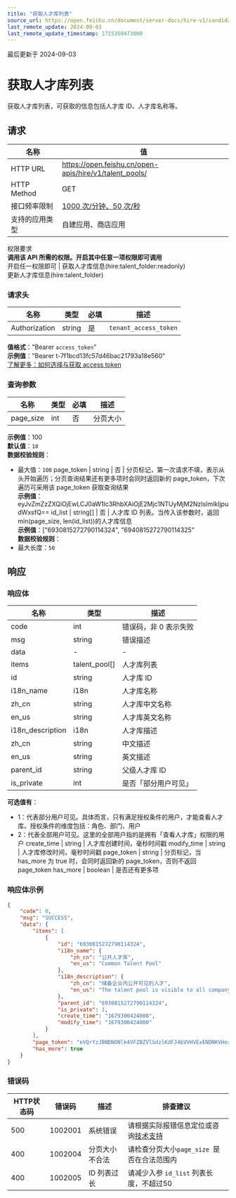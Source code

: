 ```yaml
---
title: "获取人才库列表"
source_url: https://open.feishu.cn/document/server-docs/hire-v1/candidate-management/talent_pool/search
last_remote_update: 2024-09-03
last_remote_update_timestamp: 1725350473000
---
```

最后更新于 2024-09-03

# 获取人才库列表

获取人才库列表，可获取的信息包括人才库 ID、人才库名称等。

## 请求
名称 | 值
---|---
HTTP URL | https://open.feishu.cn/open-apis/hire/v1/talent_pools/
HTTP Method | GET
接口频率限制 | [1000 次/分钟、50 次/秒](https://open.feishu.cn/document/ukTMukTMukTM/uUzN04SN3QjL1cDN)
支持的应用类型 | 自建应用、商店应用
权限要求  
            **调用该 API 所需的权限。开启其中任意一项权限即可调用**  
            开启任一权限即可 | 获取人才库信息(hire:talent_folder:readonly)  
            更新人才库信息(hire:talent_folder)

### 请求头

名称 | 类型 | 必填 | 描述
--- | --- | --- | ---
Authorization | string | 是 | `tenant_access_token`  
**值格式**："Bearer `access_token`"  
**示例值**："Bearer t-7f1bcd13fc57d46bac21793a18e560"  
[了解更多：如何选择与获取 access token](https://open.feishu.cn/document/uAjLw4CM/ugTN1YjL4UTN24CO1UjN/trouble-shooting/how-to-choose-which-type-of-token-to-use)

### 查询参数

名称 | 类型 | 必填 | 描述
--- | --- | --- | ---
page_size | int | 否 | 分页大小  
**示例值**：100  
**默认值**：`10`  
**数据校验规则**：  
- 最大值：`100`
page_token | string | 否 | 分页标记，第一次请求不填，表示从头开始遍历；分页查询结果还有更多项时会同时返回新的 page_token，下次遍历可采用该 page_token 获取查询结果  
**示例值**：eyJvZmZzZXQiOjEwLCJ0aW1lc3RhbXAiOjE2Mjc1NTUyMjM2NzIsImlkIjpudWxsfQ==
id_list | string\[\] | 否 | 人才库 ID 列表。当传入该参数时，返回min(page_size, len(id_list))的人才库信息  
**示例值**：["6930815272790114324", "6940815272790114325"  
**数据校验规则**：  
- 最大长度：`50`

## 响应

### 响应体

名称 | 类型 | 描述
--- | --- | ---
code | int | 错误码，非 0 表示失败
msg | string | 错误描述
data | \- | \-
items | talent_pool\[\] | 人才库列表
id | string | 人才库 ID
i18n_name | i18n | 人才库名称
zh_cn | string | 人才库中文名称
en_us | string | 人才库英文名称
i18n_description | i18n | 人才库描述
zh_cn | string | 中文描述
en_us | string | 英文描述
parent_id | string | 父级人才库 ID
is_private | int | 是否「部分用户可见」  
**可选值有**：  
- 1：代表部分用户可见。具体而言，只有满足授权条件的用户，才能查看人才库。授权条件的维度包括：角色、部门、用户  
- 2：代表全部用户可见。这里的全部用户指的是拥有「查看人才库」权限的用户
create_time | string | 人才库创建时间，毫秒时间戳
modify_time | string | 人才库修改时间，毫秒时间戳
page_token | string | 分页标记，当 has_more 为 true 时，会同时返回新的 page_token，否则不返回 page_token
has_more | boolean | 是否还有更多项

### 响应体示例
```json
{
    "code": 0,
    "msg": "SUCCESS",
    "data": {
        "items": [
            {
                "id": "6930815272790114324",
                "i18n_name": {
                    "zh_cn": "公共人才库",
                    "en_us": "Common Talent Pool"
                },
                "i18n_description": {
                    "zh_cn": "储备企业内公开可见的人才",
                    "en_us": "The talent pool is visible to all company members"
                },
                "parent_id": "6930815272790114324",
                "is_private": 1,
                "create_time": "1679300424000",
                "modify_time": "1679300424000"
            }
        ],
        "page_token": "eVQrYzJBNDNONlk4VFZBZVlSdzlKdFJ4bVVHVExENDNKVHoxaVdiVnViQT0=",
        "has_more": true
    }
}
```

### 错误码

HTTP状态码 | 错误码 | 描述 | 排查建议
--- | --- | --- | ---
500 | 1002001 | 系统错误 | 请根据实际报错信息定位或咨询[技术支持](https://applink.feishu.cn/TLJpeNdW)
400 | 1002004 | 分页大小不合法 | 请检查分页大小`page_size `是否在合法范围内
400 | 1002005 | ID 列表过长 | 请减少入参 `id_list` 列表长度，不超过50

